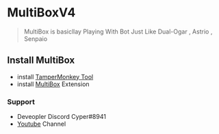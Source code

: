 MultiBoxV4
===
 > MultiBox is basicllay Playing With Bot Just Like Dual-Ogar , Astrio , Senpaio

## Install MultiBox
- install [TamperMonkey Tool](https://chrome.google.com/webstore/detail/tampermonkey/dhdgffkkebhmkfjojejmpbldmpobfkfo)
- install [MultiBox](https://github.com/Cyper-New/MultiBox-3rb.be/raw/master/MultiBox.rotate.user.js) Extension

### Support
- Deveopler Discord Cyper#8941
- [Youtube](https://www.youtube.com/channel/UC4PITCcJWvyGeqOUHF0dLQQ?view_as=subscriber) Channel
